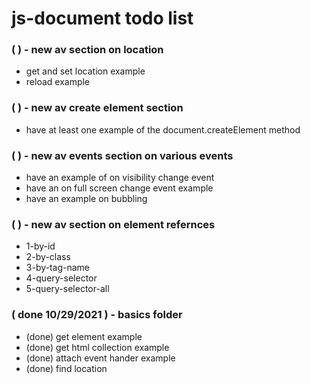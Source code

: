 # js-document todo list

### (   ) - new av section on location
* get and set location example
* reload example

### (   ) - new av create element section
* have at least one example of the document.createElement method

### (   ) - new av events section on various events
* have an example of on visibility change event
* have an on full screen change event example
* have an example on bubbling

### (   ) - new av section on element refernces
* 1-by-id
* 2-by-class
* 3-by-tag-name
* 4-query-selector
* 5-query-selector-all

### ( done 10/29/2021 ) - basics folder
* (done) get element example
* (done) get html collection example
* (done) attach event hander example
* (done) find location